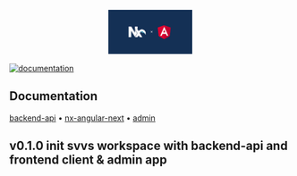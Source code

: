 <!--suppress HtmlDeprecatedAttribute -->
<p align="center">
<img src="https://github.com/bongoman-by/svvs/blob/main/images/logo.png" width="150" alt="logo svvs">
</p>

[![documentation](https://github.com/bongoman-by/svvs/actions/workflows/generateDocs.yml/badge.svg)](https://github.com/bongoman-by/svvs/actions/workflows/generateDocs.yml)

## Documentation

[backend-api](https://bongoman-by.github.io/svvs/api/)
• [nx-angular-next](https://bongoman-by.github.io/svvs/nx-angular-next/)
• [admin](https://bongoman-by.github.io/svvs/api/)

## v0.1.0 init svvs workspace with backend-api and frontend client & admin app
